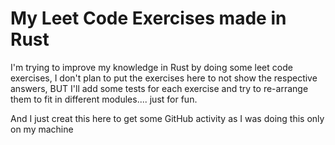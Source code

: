 # My Leet Code Exercises made in Rust

I'm trying to improve my knowledge in Rust by doing some leet code exercises,
I don't plan to put the exercises here to not show the respective answers, BUT
I'll add some tests for each exercise and try to re-arrange them to fit in different
modules.... just for fun.

And I just creat this here to get some GitHub activity as I was doing this only on my machine
